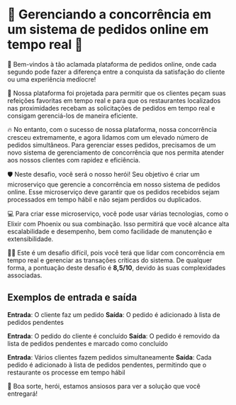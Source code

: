 # 🏰 Gerenciando a concorrência em um sistema de pedidos online em tempo real 🚀

👋 Bem-vindos à tão aclamada plataforma de pedidos online, onde cada segundo pode fazer a diferença entre a conquista da satisfação do cliente ou uma experiência medíocre! 

🤖 Nossa plataforma foi projetada para permitir que os clientes peçam suas refeições favoritas em tempo real e para que os restaurantes localizados nas proximidades recebam as solicitações de pedidos em tempo real e consigam gerenciá-los de maneira eficiente. 

🔥 No entanto, com o sucesso de nossa plataforma, nossa concorrência cresceu extremamente, e agora lidamos com um elevado número de pedidos simultâneos. Para gerenciar esses pedidos, precisamos de um novo sistema de gerenciamento de concorrência que nos permita atender aos nossos clientes com rapidez e eficiência.

🛡️ Neste desafio, você será o nosso herói! Seu objetivo é criar um microserviço que gerencie a concorrência em nosso sistema de pedidos online. Esse microserviço deve garantir que os pedidos recebidos sejam processados em tempo hábil e não sejam perdidos ou duplicados.

💻 Para criar esse microserviço, você pode usar várias tecnologias, como o Elixir com Phoenix ou sua combinação. Isso permitirá que você alcance alta escalabilidade e desempenho, bem como facilidade de manutenção e extensibilidade.

🏋️‍♂️ Este é um desafio difícil, pois você terá que lidar com concorrência em tempo real e gerenciar as transações críticas do sistema. De qualquer forma, a pontuação deste desafio é **8,5/10**, devido às suas complexidades associadas.

## Exemplos de entrada e saída

**Entrada**: O cliente faz um pedido
**Saída**: O pedido é adicionado à lista de pedidos pendentes

**Entrada**: O pedido do cliente é concluído
**Saída**: O pedido é removido da lista de pedidos pendentes e marcado como concluído

**Entrada**: Vários clientes fazem pedidos simultaneamente
**Saída**: Cada pedido é adicionado à lista de pedidos pendentes, permitindo que o restaurante os processe em tempo hábil 

🎉 Boa sorte, herói, estamos ansiosos para ver a solução que você entregará!